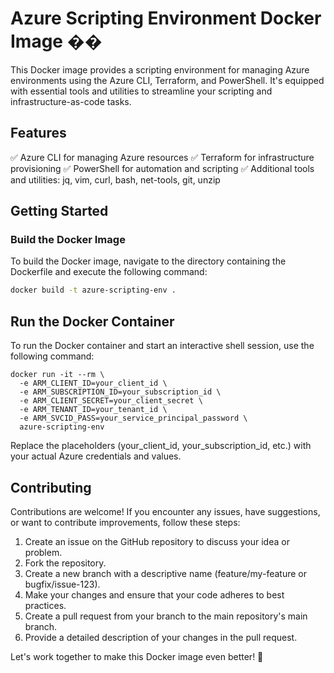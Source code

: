 # Azure Scripting Environment Docker Image ��

This Docker image provides a scripting environment for managing Azure environments using the Azure CLI, Terraform, and PowerShell. It's equipped with essential tools and utilities to streamline your scripting and infrastructure-as-code tasks.

## Features

 ✅ Azure CLI for managing Azure resources
 ✅ Terraform for infrastructure provisioning
 ✅ PowerShell for automation and scripting
 ✅ Additional tools and utilities: jq, vim, curl, bash, net-tools, git, unzip

## Getting Started

### Build the Docker Image

To build the Docker image, navigate to the directory containing the Dockerfile and execute the following command:

```sh
docker build -t azure-scripting-env .
```

## Run the Docker Container

To run the Docker container and start an interactive shell session, use the following command:

```
docker run -it --rm \
  -e ARM_CLIENT_ID=your_client_id \
  -e ARM_SUBSCRIPTION_ID=your_subscription_id \
  -e ARM_CLIENT_SECRET=your_client_secret \
  -e ARM_TENANT_ID=your_tenant_id \
  -e ARM_SVCID_PASS=your_service_principal_password \
  azure-scripting-env
```

Replace the placeholders (your_client_id, your_subscription_id, etc.) with your actual Azure credentials and values.

## Contributing

Contributions are welcome! If you encounter any issues, have suggestions, or want to contribute improvements, follow these steps:

 1. Create an issue on the GitHub repository to discuss your idea or problem.
 2. Fork the repository.
 3. Create a new branch with a descriptive name (feature/my-feature or bugfix/issue-123).
 4. Make your changes and ensure that your code adheres to best practices.
 5. Create a pull request from your branch to the main repository's main branch.
 6. Provide a detailed description of your changes in the pull request.

Let's work together to make this Docker image even better! 👥
